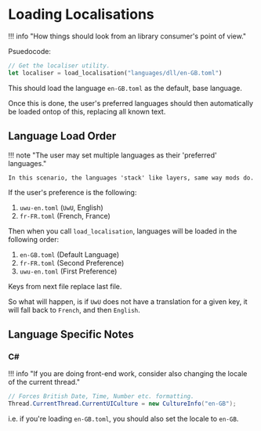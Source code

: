 # Loading Localisations

!!! info "How things should look from an library consumer's point of view."

Psuedocode:

```rust
// Get the localiser utility.
let localiser = load_localisation("languages/dll/en-GB.toml")
```

This should load the language `en-GB.toml` as the default, base language.

Once this is done, the user's preferred languages should then automatically be loaded ontop of this,
replacing all known text.

## Language Load Order

!!! note "The user may set multiple languages as their 'preferred' languages."

    In this scenario, the languages 'stack' like layers, same way mods do.

If the user's preference is the following:

1. `uwu-en.toml` (`UwU`, English)
2. `fr-FR.toml` (French, France)

Then when you call `load_localisation`, languages will be loaded in the following order:

1. `en-GB.toml` (Default Language)
2. `fr-FR.toml` (Second Preference)
3. `uwu-en.toml` (First Preference)

Keys from next file replace last file.

So what will happen, is if `UwU` does not have a translation for a given key, it will fall back to
`French`, and then `English`.

## Language Specific Notes

### C\#

!!! info "If you are doing front-end work, consider also changing the locale of the current thread."

```csharp
// Forces British Date, Time, Number etc. formatting.
Thread.CurrentThread.CurrentUICulture = new CultureInfo("en-GB");
```

i.e. if you're loading `en-GB.toml`, you should also set the locale to `en-GB`.